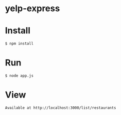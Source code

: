 # yelp-express

# Install

    $ npm install


# Run

    $ node app.js

# View
    Available at http://localhost:3000/list/restaurants
